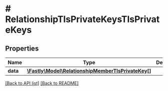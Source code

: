 # # RelationshipTlsPrivateKeysTlsPrivateKeys

## Properties

Name | Type | Description | Notes
------------ | ------------- | ------------- | -------------
**data** | [**\Fastly\Model\RelationshipMemberTlsPrivateKey[]**](RelationshipMemberTlsPrivateKey.md) |  | [optional] 


[[Back to API list]](../../README.md#endpoints) [[Back to README]](../../README.md)
